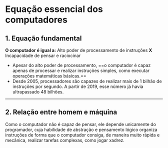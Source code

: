 # **Equação essencial dos computadores**

## 1. Equação fundamental

**O computador é igual a:** Alto poder de processamento de instruções **X** Incapacidade de pensar e raciocinar

- Apesar do alto poder de processamento, ==o computador é capaz apenas de processar e realizar instruções simples, como executar operações matemáticas básicas.==
- Desde 2005, processadores são capazes de realizar mais de 1 bilhão de instruções por segundo. A partir de 2019, esse número já havia ultrapassado 48 bilhões.

---
## 2. Relação entre homem e máquina

Como o computador não é capaz de pensar, ele depende unicamente do programador, cuja habilidade de abstração e pensamento lógico organiza instruções de forma que o computador consiga, de maneira muito rápida e mecânica, realizar tarefas complexas, como jogar xadrez.